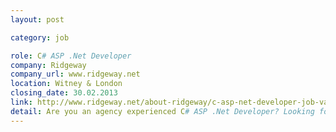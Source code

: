 ```yaml
---
layout: post

category: job

role: C# ASP .Net Developer
company: Ridgeway
company_url: www.ridgeway.net
location: Witney & London
closing_date: 30.02.2013
link: http://www.ridgeway.net/about-ridgeway/c-asp-net-developer-job-vacancy
detail: Are you an agency experienced C# ASP .Net Developer? Looking for a new challenge to enhance your development skills delivering both creative and technically excellent web solutions? Take a look at the full job details or email recruitment@ridgeway.net
---
```

